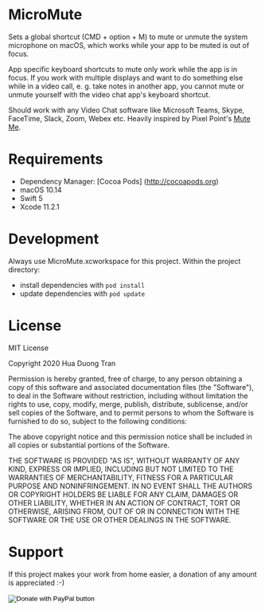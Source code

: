 # MicroMute

Sets a global shortcut (CMD + option + M) to mute or unmute the system microphone on macOS, which works while your app to be muted is out of focus. 

App specific keyboard shortcuts to mute only work while the app is in focus. If you work with multiple displays and want to do something else while in a video call, e. g. take notes in another app, you cannot mute or unmute yourself with the video chat app's keyboard shortcut.

Should work with any Video Chat software like Microsoft Teams, Skype, FaceTime, Slack, Zoom, Webex etc.
Heavily inspired by Pixel Point's [Mute Me](https://github.com/pixel-point/mute-me).


# Requirements
- Dependency Manager: [Cocoa Pods] (http://cocoapods.org)
- macOS 10.14
- Swift 5
- Xcode 11.2.1


# Development
Always use MicroMute.xcworkspace for this project. Within the project directory:

- install dependencies with `pod install`
- update dependencies with `pod update`


# License
MIT License

Copyright 2020 Hua Duong Tran

Permission is hereby granted, free of charge, to any person obtaining a copy of this software and associated documentation files (the "Software"), to deal in the Software without restriction, including without limitation the rights to use, copy, modify, merge, publish, distribute, sublicense, and/or sell copies of the Software, and to permit persons to whom the Software is furnished to do so, subject to the following conditions:

The above copyright notice and this permission notice shall be included in all copies or substantial portions of the Software.

THE SOFTWARE IS PROVIDED "AS IS", WITHOUT WARRANTY OF ANY KIND, EXPRESS OR IMPLIED, INCLUDING BUT NOT LIMITED TO THE WARRANTIES OF MERCHANTABILITY, FITNESS FOR A PARTICULAR PURPOSE AND NONINFRINGEMENT. IN NO EVENT SHALL THE AUTHORS OR COPYRIGHT HOLDERS BE LIABLE FOR ANY CLAIM, DAMAGES OR OTHER LIABILITY, WHETHER IN AN ACTION OF CONTRACT, TORT OR OTHERWISE, ARISING FROM, OUT OF OR IN CONNECTION WITH THE SOFTWARE OR THE USE OR OTHER DEALINGS IN THE SOFTWARE.

# Support
If this project makes your work from home easier, a donation of any amount is appreciated :-)
<div>
<form action="https://www.paypal.com/cgi-bin/webscr" method="post" target="_top">
<input type="hidden" name="cmd" value="_s-xclick" />
<input type="hidden" name="hosted_button_id" value="R84DDP7KZ6SFA" />
<input type="image" src="https://www.paypalobjects.com/en_US/DK/i/btn/btn_donateCC_LG.gif" border="0" name="submit" title="PayPal - The safer, easier way to pay online!" alt="Donate with PayPal button" />
<img alt="" border="0" src="https://www.paypal.com/en_DE/i/scr/pixel.gif" width="1" height="1" />
</form>
</div>